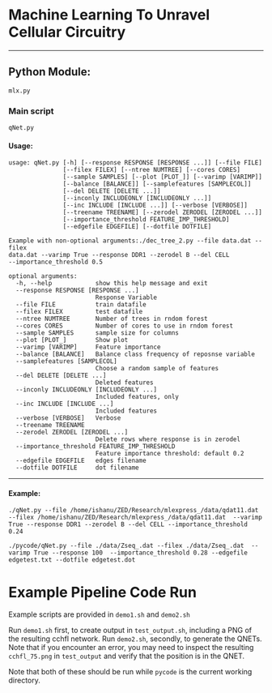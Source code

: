 # Machine Learning To Unravel Cellular Circuitry

---


## Python Module:

```
mlx.py
```

### Main script

```
qNet.py
```

#### Usage:

```
usage: qNet.py [-h] [--response RESPONSE [RESPONSE ...]] [--file FILE]
               [--filex FILEX] [--ntree NUMTREE] [--cores CORES]
               [--sample SAMPLES] [--plot [PLOT_]] [--varimp [VARIMP]]
               [--balance [BALANCE]] [--samplefeatures [SAMPLECOL]]
               [--del DELETE [DELETE ...]]
               [--inconly INCLUDEONLY [INCLUDEONLY ...]]
               [--inc INCLUDE [INCLUDE ...]] [--verbose [VERBOSE]]
               [--treename TREENAME] [--zerodel ZERODEL [ZERODEL ...]]
               [--importance_threshold FEATURE_IMP_THRESHOLD]
               [--edgefile EDGEFILE] [--dotfile DOTFILE]

Example with non-optional arguments:./dec_tree_2.py --file data.dat --filex
data.dat --varimp True --response DDR1 --zerodel B --del CELL
--importance_threshold 0.5

optional arguments:
  -h, --help            show this help message and exit
  --response RESPONSE [RESPONSE ...]
                        Response Variable
  --file FILE           train datafile
  --filex FILEX         test datafile
  --ntree NUMTREE       Number of trees in rndom forest
  --cores CORES         Number of cores to use in rndom forest
  --sample SAMPLES      sample size for columns
  --plot [PLOT_]        Show plot
  --varimp [VARIMP]     Feature importance
  --balance [BALANCE]   Balance class frequency of reposnse variable
  --samplefeatures [SAMPLECOL]
                        Choose a random sample of features
  --del DELETE [DELETE ...]
                        Deleted features
  --inconly INCLUDEONLY [INCLUDEONLY ...]
                        Included features, only
  --inc INCLUDE [INCLUDE ...]
                        Included features
  --verbose [VERBOSE]   Verbose
  --treename TREENAME
  --zerodel ZERODEL [ZERODEL ...]
                        Delete rows where response is in zerodel
  --importance_threshold FEATURE_IMP_THRESHOLD
                        Feature importance threshold: default 0.2
  --edgefile EDGEFILE   edges filename
  --dotfile DOTFILE     dot filename

```

---

#### Example:


```
./qNet.py --file /home/ishanu/ZED/Research/mlexpress_/data/qdat11.dat --filex /home/ishanu/ZED/Research/mlexpress_/data/qdat11.dat  --varimp True --response DDR1 --zerodel B --del CELL --importance_threshold 0.24
```

```
./pycode/qNet.py --file ./data/Zseq_.dat --filex ./data/Zseq_.dat  --varimp True --response 100  --importance_threshold 0.28 --edgefile edgetest.txt --dotfile edgetest.dot
```

# Example Pipeline Code Run

Example scripts are provided in `demo1.sh` and `demo2.sh`

Run `demo1.sh` first, to create output in `test_output.sh`, including a PNG of the resulting cchfl network.
Run `demo2.sh`, secondly, to generate the QNETs. Note that if you encounter an error, you may need to inspect the resulting `cchfl_75.png` in `test_output` and verify that the position is in the QNET.

Note that both of these should be run while `pycode` is the current working directory.
